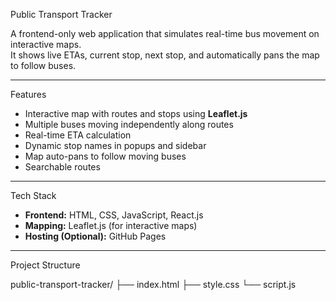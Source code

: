 Public Transport Tracker

A frontend-only web application that simulates real-time bus movement on interactive maps.  
It shows live ETAs, current stop, next stop, and automatically pans the map to follow buses.

---

Features

- Interactive map with routes and stops using **Leaflet.js**
- Multiple buses moving independently along routes
- Real-time ETA calculation
- Dynamic stop names in popups and sidebar
- Map auto-pans to follow moving buses
- Searchable routes

---

 Tech Stack

- **Frontend:** HTML, CSS, JavaScript, React.js
- **Mapping:** Leaflet.js (for interactive maps)
- **Hosting (Optional):** GitHub Pages

---

 Project Structure

 public-transport-tracker/
├── index.html
├── style.css
└── script.js
